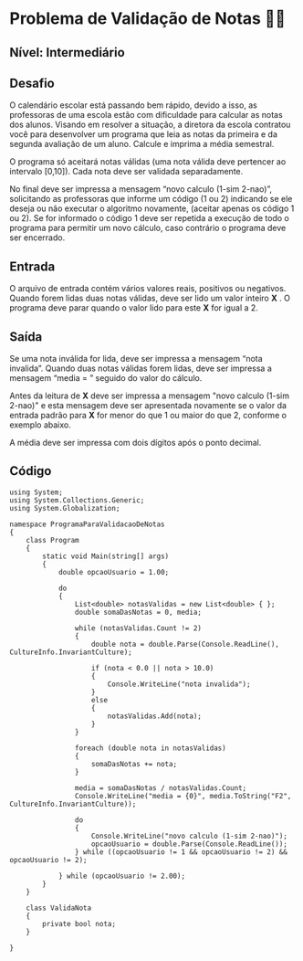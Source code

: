 # Problema de Validação de Notas :woman_technologist:

## **Nível: Intermediário**

## Desafio

O calendário escolar está passando bem rápido, devido a isso, as professoras de uma escola estão com dificuldade para calcular as notas dos alunos. Visando em resolver a situação, a diretora da escola contratou você para desenvolver um programa que leia as notas da primeira e da segunda avaliação de um aluno. Calcule e imprima a média semestral.

O programa só aceitará notas válidas (uma nota válida deve pertencer ao intervalo [0,10]). Cada nota deve ser validada separadamente.

No final deve ser impressa a mensagem “novo calculo (1-sim 2-nao)”, solicitando as professoras que informe um código (1 ou 2) indicando se ele deseja ou não executar o algoritmo novamente, (aceitar apenas os código 1 ou 2). Se for informado o código 1 deve ser repetida a execução de todo o programa para permitir um novo cálculo, caso contrário o programa deve ser encerrado.

## Entrada

O arquivo de entrada contém vários valores reais, positivos ou negativos. Quando forem lidas duas notas válidas, deve ser lido um valor inteiro **X** . O programa deve parar quando o valor lido para este **X** for igual a 2.

## Saída

Se uma nota inválida for lida, deve ser impressa a mensagem “nota invalida”. Quando duas notas válidas forem lidas, deve ser impressa a mensagem “media = ” seguido do valor do cálculo.

Antes da leitura de **X** deve ser impressa a mensagem "novo calculo (1-sim 2-nao)" e esta mensagem deve ser apresentada novamente se o valor da entrada padrão para **X** for menor do que 1 ou maior do que 2, conforme o exemplo abaixo.

A média deve ser impressa com dois dígitos após o ponto decimal.

## Código

```
using System; 
using System.Collections.Generic; 
using System.Globalization; 

namespace ProgramaParaValidacaoDeNotas 
{ 
    class Program 
    { 
        static void Main(string[] args) 
        { 
            double opcaoUsuario = 1.00; 

            do
            {
                List<double> notasValidas = new List<double> { };
                double somaDasNotas = 0, media;
    
                while (notasValidas.Count != 2)
                {
                    double nota = double.Parse(Console.ReadLine(), CultureInfo.InvariantCulture);
    
                    if (nota < 0.0 || nota > 10.0)
                    {
                        Console.WriteLine("nota invalida");
                    }
                    else
                    {
                        notasValidas.Add(nota);
                    }
                }
    
                foreach (double nota in notasValidas)
                {
                    somaDasNotas += nota;
                }
    
                media = somaDasNotas / notasValidas.Count;
                Console.WriteLine("media = {0}", media.ToString("F2", CultureInfo.InvariantCulture));
    
                do
                {
                    Console.WriteLine("novo calculo (1-sim 2-nao)");
                    opcaoUsuario = double.Parse(Console.ReadLine());
                } while ((opcaoUsuario != 1 && opcaoUsuario != 2) && opcaoUsuario != 2);
    
            } while (opcaoUsuario != 2.00);
        }
    }
    
    class ValidaNota
    {
        private bool nota;
    }

}
```

